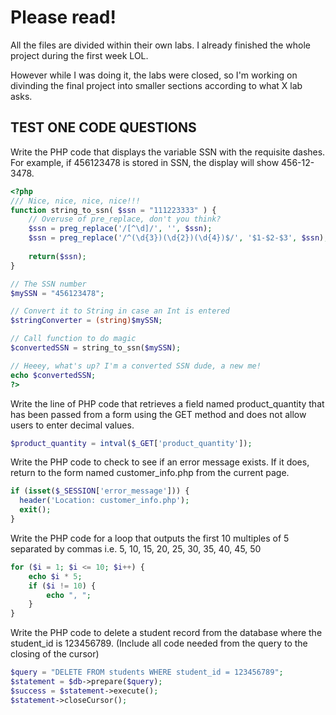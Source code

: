 # Please read!

All the files are divided within their own labs. I already finished the whole project during the first week LOL.

However while I was doing it, the labs were closed, so I'm working on divinding the final project into smaller sections according to what X lab asks.

## TEST ONE CODE QUESTIONS

Write the PHP code that displays the variable SSN with the requisite dashes. For example, if 456123478 is stored in SSN, the display will show 456-12-3478.

```php
<?php
/// Nice, nice, nice, nice!!!
function string_to_ssn( $ssn = "111223333" ) {
    // Overuse of pre_replace, don't you think?
    $ssn = preg_replace('/[^\d]/', '', $ssn);
    $ssn = preg_replace('/^(\d{3})(\d{2})(\d{4})$/', '$1-$2-$3', $ssn);
    
    return($ssn);
}

// The SSN number
$mySSN = "456123478";

// Convert it to String in case an Int is entered
$stringConverter = (string)$mySSN;

// Call function to do magic
$convertedSSN = string_to_ssn($mySSN);

// Heeey, what's up? I'm a converted SSN dude, a new me!
echo $convertedSSN;
?>
```

Write the line of PHP code that retrieves a field named product_quantity that has been passed from a form using the GET method and does not allow users to enter decimal values.
```php
$product_quantity = intval($_GET['product_quantity']);
```

Write the PHP code to check to see if an error message exists. If it does, return to the form named customer_info.php from the current page.
```php
if (isset($_SESSION['error_message'])) {
  header('Location: customer_info.php');
  exit();
}
```

Write the PHP code for a loop that outputs the first 10 multiples of 5 separated by commas i.e. 5, 10, 15, 20, 25, 30, 35, 40, 45, 50
```php
for ($i = 1; $i <= 10; $i++) {
    echo $i * 5;
    if ($i != 10) {
        echo ", ";
    }
}
```

Write the PHP code to delete a student record from the database where the student_id is 123456789. (Include all code needed from the query to the closing of the cursor)
```php
$query = "DELETE FROM students WHERE student_id = 123456789";
$statement = $db->prepare($query);
$success = $statement->execute();
$statement->closeCursor();
```
